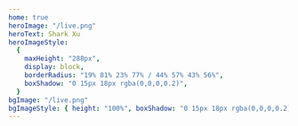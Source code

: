 ```yaml
---
home: true
heroImage: "/live.png"
heroText: Shark Xu
heroImageStyle:
  {
    maxHeight: "288px",
    display: block,
    borderRadius: "19% 81% 23% 77% / 44% 57% 43% 56%",
    boxShadow: "0 15px 18px rgba(0,0,0,0.2)",
  } 
bgImage: "/live.png"
bgImageStyle: { height: "100%", boxShadow: "0 15px 18px rgba(0,0,0,0.2)" }
---
```

